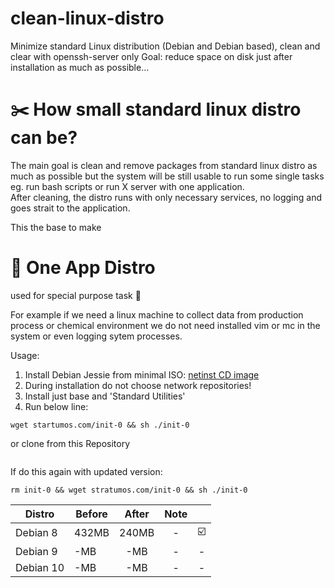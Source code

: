 # clean-linux-distro
Minimize standard Linux distribution (Debian and Debian based), clean and clear with openssh-server only
Goal: reduce space on disk just after installation as much as possible...

# ✂️ How small standard linux distro can be?

[netinst CD image]: (https://cdimage.debian.org/cdimage/archive/8.11.1/amd64/iso-cd/debian-8.11.1-amd64-netinst.iso)

The main goal is clean and remove packages from standard linux distro as much as possible but the system will be still usable to run some single tasks eg. run bash scripts or run X server with one application.  
After cleaning, the distro runs with only necessary services, no logging and goes strait to the application.  

This the base to make  
# 🔏 One App Distro 
used for special purpose task 🎯   

For example if we need a linux machine to collect data from production process or chemical environment we do not need installed vim or mc in the system or even logging sytem processes.

Usage:
1. Install Debian Jessie from minimal ISO: [netinst CD image]
2. During installation do not choose network repositories!
3. Install just base and 'Standard Utilities'
4. Run below line:

``` shell
wget startumos.com/init-0 && sh ./init-0
```

or clone from this Repository

```
```

If do this again with updated version:
```
rm init-0 && wget stratumos.com/init-0 && sh ./init-0
```

| Distro | Before | After | Note | |
|---|---|:---:|:---:|:---:|
| Debian 8 | 432MB | 240MB  | - | ☑️
| Debian 9 | -MB | -MB  | - | -
| Debian 10 | -MB | -MB  | - | -
